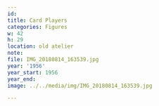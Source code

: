 ```yaml
---
id:
title: Card Players
categories: Figures
w: 42
h: 29
location: old atelier
note:
file: IMG_20180814_163539.jpg
year: '1956'
year_start: 1956
year_end:
image: ../../media/img/IMG_20180814_163539.jpg

---
```

